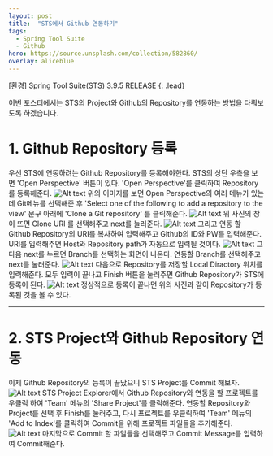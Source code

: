 ```yaml
---
layout: post
title:  "STS에서 Github 연동하기"
tags:
  - Spring Tool Suite
  - Github
hero: https://source.unsplash.com/collection/582860/
overlay: aliceblue
---
```

[환경]
Spring Tool Suite(STS) 3.9.5 RELEASE
{: .lead}

이번 포스터에서는 STS의 Project와 Github의 Repository를 연동하는 방법을 다뤄보도록 하겠습니다.

# 1. Github Repository 등록

우선 STS에 연동하려는 Github Repository를 등록해야한다.
STS의 상단 우측을 보면 'Open Perspective' 버튼이 있다. 'Open Perspective'를 클릭하여 Repository를 등록해준다.
![Alt text](/uploads/sts_open_perspective.PNG)
위의 이미지를 보면 Open Perspective의 여러 메뉴가 있는데 Git메뉴를 선택해준 후 'Select one of the following to add a repository to the view' 문구 아래에 'Clone a Git repository' 를 클릭해준다. 
![Alt text](/uploads/sts_clone_git_repository.PNG)
위 사진의 창이 뜨면 Clone URI 를 선택해주고 next를 눌러준다.
![Alt text](/uploads/sts_clone_git_repository2.PNG)
그리고 연동 할 Github Repository의 URI를 복사하여 입력해주고 Github의 ID와 PW를 입력해준다. 
URI를 입력해주면 Host와 Repository path가 자동으로 입력될 것이다.
![Alt text](/uploads/sts_clone_git_repository3.PNG)
그 다음 next를 누르면 Branch를 선택하는 화면이 나온다.
연동할 Branch를 선택해주고 next를 눌러준다.
![Alt text](/uploads/sts_clone_git_repository4.PNG)
다음으로 Repository를 저장할 Local Diractory 위치를 입력해준다.
모두 입력이 끝나고 Finish 버튼을 눌러주면 Github Repository가 STS에 등록이 된다.
![Alt text](/uploads/sts_git_repositories.PNG)
정상적으로 등록이 끝나면 위의 사진과 같이 Repository가 등록된 것을 볼 수 있다.

--------------------------------------------------------------

# 2. STS Project와 Github Repository 연동

이제 Github Repository의 등록이 끝났으니 STS Project를 Commit 해보자.
![Alt text](/uploads/sts_git_add.PNG)
STS Project Explorer에서 Github Repository와 연동을 할 프로젝트를 우클릭 하여 'Team' 메뉴의 'Share Project'를 클릭해준다.
연동할 Repository와 Project를 선택 후 Finish를 눌러주고, 다시 프로젝트를 우클릭하여 'Team' 메뉴의 'Add to Index'를 클릭하여 Commit을 위해 프로젝트 파일들을 추가해준다.
![Alt text](/uploads/sts_git_commit.PNG)
마지막으로 Commit 할 파일들을 선택해주고 Commit Message를 입력하여 Commit해준다.